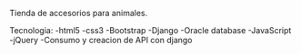 Tienda de accesorios para animales.

Tecnologia:
-html5
-css3
-Bootstrap
-Django
-Oracle database
-JavaScript
-jQuery
-Consumo y creacion de API con django

